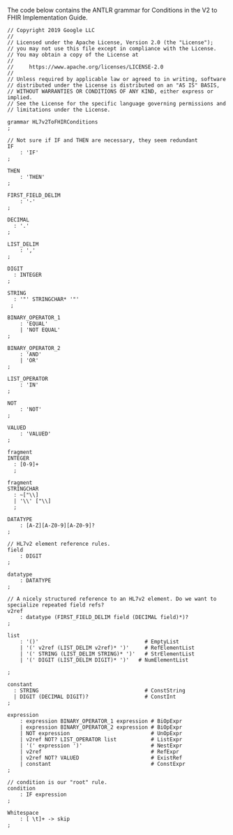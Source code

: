 <!-- antlr_condition_syntax.md {% comment %}
*****************************************************************************************
*                            WARNING: DO NOT EDIT THIS FILE                             *
*                                                                                       *
* This file is generated by SUSHI. Any edits you make to this file will be overwritten. *
*                                                                                       *
* To change the contents of this file, edit the original source file at:                *
* ig-data\input\pagecontent\15_antlr_condition_syntax.md                                *
*****************************************************************************************
{% endcomment %} -->
The code below contains the ANTLR grammar for Conditions in the V2 to FHIR Implementation
Guide.

```
// Copyright 2019 Google LLC
//
// Licensed under the Apache License, Version 2.0 (the "License");
// you may not use this file except in compliance with the License.
// You may obtain a copy of the License at
//
//     https://www.apache.org/licenses/LICENSE-2.0
//
// Unless required by applicable law or agreed to in writing, software
// distributed under the License is distributed on an "AS IS" BASIS,
// WITHOUT WARRANTIES OR CONDITIONS OF ANY KIND, either express or implied.
// See the License for the specific language governing permissions and
// limitations under the License.

grammar HL7v2ToFHIRConditions
;

// Not sure if IF and THEN are necessary, they seem redundant
IF
    : 'IF'
;

THEN
    : 'THEN'
;

FIRST_FIELD_DELIM
    : '-'
;

DECIMAL
  : '.'
;

LIST_DELIM
    : ','
;

DIGIT
  : INTEGER
;

STRING
  : '"' STRINGCHAR* '"'
 ;

BINARY_OPERATOR_1
    : 'EQUAL'
    | 'NOT EQUAL'
;

BINARY_OPERATOR_2
    : 'AND'
    | 'OR'
;

LIST_OPERATOR
    : 'IN'
;

NOT
    : 'NOT'
;

VALUED
    : 'VALUED'
;

fragment
INTEGER
  : [0-9]+
  ;

fragment
STRINGCHAR
  : ~["\\]
  | '\\' ["\\]
  ;

DATATYPE
    : [A-Z][A-Z0-9][A-Z0-9]?
;

// HL7v2 element reference rules.
field
    : DIGIT
;

datatype
    : DATATYPE
;

// A nicely structured reference to an HL7v2 element. Do we want to specialize repeated field refs?
v2ref
    : datatype (FIRST_FIELD_DELIM field (DECIMAL field)*)?
;

list
    : '()'                                  # EmptyList
    | '(' v2ref (LIST_DELIM v2ref)* ')'     # RefElementList
    | '(' STRING (LIST_DELIM STRING)* ')'   # StrElementList
    | '(' DIGIT (LIST_DELIM DIGIT)* ')'   # NumElementList

;

constant
  : STRING                                  # ConstString
  | DIGIT (DECIMAL DIGIT)?                  # ConstInt
;

expression
    : expression BINARY_OPERATOR_1 expression # BiOpExpr
    | expression BINARY_OPERATOR_2 expression # BiOpExpr
    | NOT expression                          # UnOpExpr
    | v2ref NOT? LIST_OPERATOR list           # ListExpr
    | '(' expression ')'                      # NestExpr
    | v2ref                                   # RefExpr
    | v2ref NOT? VALUED                       # ExistRef
    | constant                                # ConstExpr
;

// condition is our "root" rule.
condition
    : IF expression
;

Whitespace
    : [ \t]+ -> skip
;
```
